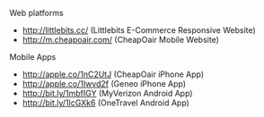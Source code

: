 Web platforms
- http://littlebits.cc/ (Littlebits E-Commerce Responsive Website)
- http://m.cheapoair.com/ (CheapOair Mobile Website) 

Mobile Apps
- http://apple.co/1nC2UtJ (CheapOair iPhone App)
- http://apple.co/1Iwvd2f (Geneo iPhone App) 
- http://bit.ly/1mbfIGY (MyVerizon Android App)
- http://bit.ly/1lcGXk6 (OneTravel Android App)


